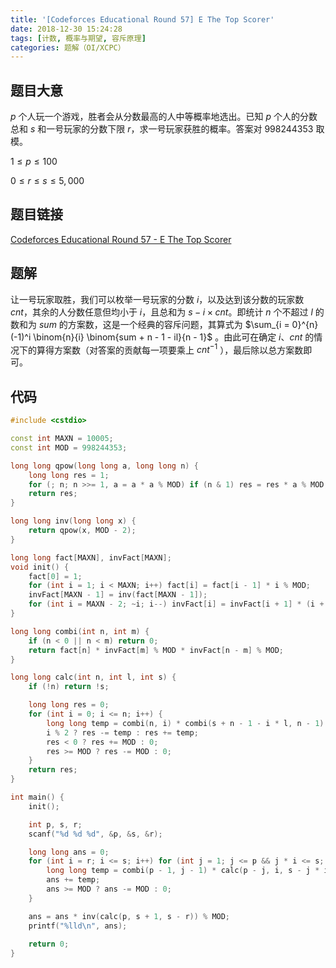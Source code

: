 ```yaml
---
title: '[Codeforces Educational Round 57] E The Top Scorer'
date: 2018-12-30 15:24:28
tags: [计数, 概率与期望, 容斥原理]
categories: 题解（OI/XCPC）
---
```


## 题目大意

$p$ 个人玩一个游戏，胜者会从分数最高的人中等概率地选出。已知 $p$ 个人的分数总和 $s$ 和一号玩家的分数下限 $r$，求一号玩家获胜的概率。答案对 $998244353$ 取模。

$1 \leq p \leq 100$

$0 \leq r \leq s \leq 5,000$

## 题目链接

[Codeforces Educational Round 57 - E The Top Scorer](https://codeforces.com/contest/1096/problem/E)

<!-- more -->

## 题解

让一号玩家取胜，我们可以枚举一号玩家的分数 $i$，以及达到该分数的玩家数 $cnt$，其余的人分数任意但均小于 $i$，且总和为 $s - i \times cnt$。即统计 $n$ 个不超过 $l$ 的数和为 $sum$ 的方案数，这是一个经典的容斥问题，其算式为 $\sum_{i = 0}^{n} (-1)^i \binom{n}{i} \binom{sum + n - 1 - il}{n - 1}$ 。由此可在确定 $i$、$cnt$ 的情况下的算得方案数（对答案的贡献每一项要乘上 $cnt^{-1}$ ），最后除以总方案数即可。

## 代码

```c++
#include <cstdio>

const int MAXN = 10005;
const int MOD = 998244353;

long long qpow(long long a, long long n) {
    long long res = 1;
    for (; n; n >>= 1, a = a * a % MOD) if (n & 1) res = res * a % MOD;
    return res;
}

long long inv(long long x) {
    return qpow(x, MOD - 2);
}

long long fact[MAXN], invFact[MAXN];
void init() {
    fact[0] = 1;
    for (int i = 1; i < MAXN; i++) fact[i] = fact[i - 1] * i % MOD;
    invFact[MAXN - 1] = inv(fact[MAXN - 1]);
    for (int i = MAXN - 2; ~i; i--) invFact[i] = invFact[i + 1] * (i + 1) % MOD;
}

long long combi(int n, int m) {
    if (n < 0 || n < m) return 0;
    return fact[n] * invFact[m] % MOD * invFact[n - m] % MOD;
}

long long calc(int n, int l, int s) {
    if (!n) return !s;

    long long res = 0;
    for (int i = 0; i <= n; i++) {
        long long temp = combi(n, i) * combi(s + n - 1 - i * l, n - 1) % MOD;
        i % 2 ? res -= temp : res += temp;
        res < 0 ? res += MOD : 0;
        res >= MOD ? res -= MOD : 0;
    }
    return res;
}

int main() {
    init();

    int p, s, r;
    scanf("%d %d %d", &p, &s, &r);

    long long ans = 0;
    for (int i = r; i <= s; i++) for (int j = 1; j <= p && j * i <= s; j++) {
        long long temp = combi(p - 1, j - 1) * calc(p - j, i, s - j * i) % MOD * inv(j) % MOD;
        ans += temp;
        ans >= MOD ? ans -= MOD : 0;
    }

    ans = ans * inv(calc(p, s + 1, s - r)) % MOD;
    printf("%lld\n", ans);
    
    return 0;
}
```